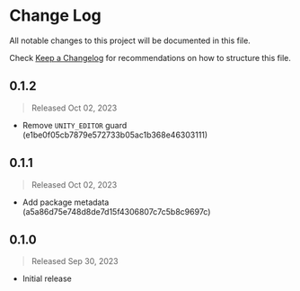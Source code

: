 # Change Log

All notable changes to this project will be documented in this file.

Check [Keep a Changelog](http://keepachangelog.com/) for recommendations on how to structure this file.


## 0.1.2
> Released Oct 02, 2023

* Remove `UNITY_EDITOR` guard (e1be0f05cb7879e572733b05ac1b368e46303111)

## 0.1.1
> Released Oct 02, 2023

* Add package metadata (a5a86d75e748d8de7d15f4306807c7c5b8c9697c)

## 0.1.0
> Released Sep 30, 2023

* Initial release
